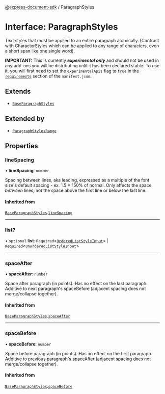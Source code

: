 [@express-document-sdk](../overview.md) / ParagraphStyles

# Interface: ParagraphStyles

Text styles that must be applied to an entire paragraph atomically. (Contrast with CharacterStyles which can be applied to
any range of characters, even a short span like one single word).
<InlineAlert slots="text" variant="warning"/>

**IMPORTANT:** This is currently ***experimental only*** and should not be used in any add-ons you will be distributing until it has been declared stable. To use it, you will first need to set the `experimentalApis` flag to `true` in the [`requirements`](../../../manifest/index.md#requirements) section of the `manifest.json`.

## Extends

- [`BaseParagraphStyles`](BaseParagraphStyles.md)

## Extended by

- [`ParagraphStylesRange`](ParagraphStylesRange.md)

## Properties

### lineSpacing

• **lineSpacing**: `number`

Spacing between lines, aka leading, expressed as a multiple of the font size's default spacing - ex. 1.5 = 150% of normal.
Only affects the space *between* lines, not the space above the first line or below the last line.

#### Inherited from

[`BaseParagraphStyles`](BaseParagraphStyles.md).[`lineSpacing`](BaseParagraphStyles.md#linespacing)

***

### list?

• `optional` **list**: `Required`\<[`OrderedListStyleInput`](OrderedListStyleInput.md)\> \| `Required`\<[`UnorderedListStyleInput`](UnorderedListStyleInput.md)\>

***

### spaceAfter

• **spaceAfter**: `number`

Space after paragraph (in points). Has no effect on the last paragraph. Additive to next paragraph's spaceBefore
(adjacent spacing does not merge/collapse together).

#### Inherited from

[`BaseParagraphStyles`](BaseParagraphStyles.md).[`spaceAfter`](BaseParagraphStyles.md#spaceafter)

***

### spaceBefore

• **spaceBefore**: `number`

Space before paragraph (in points). Has no effect on the first paragraph. Additive to previous paragraph's spaceAfter
(adjacent spacing does not merge/collapse together).

#### Inherited from

[`BaseParagraphStyles`](BaseParagraphStyles.md).[`spaceBefore`](BaseParagraphStyles.md#spacebefore)
